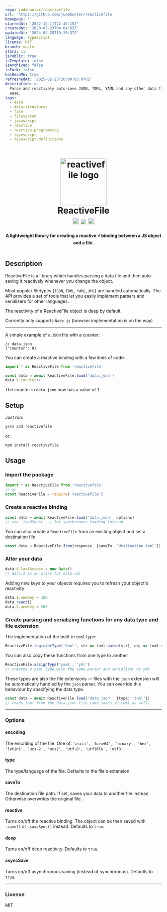 ```yaml
---
repo: judehunter/reactivefile
url: 'https://github.com/judehunter/reactivefile'
homepage: ''
starredAt: '2022-12-11T22:49:15Z'
createdAt: '2020-07-23T04:04:53Z'
updatedAt: '2024-09-25T19:20:37Z'
language: TypeScript
license: MIT
branch: master
stars: 11
isPublic: true
isTemplate: false
isArchived: false
isFork: false
hasReadMe: true
refreshedAt: '2025-02-25T20:00:03.970Z'
description: >-
  Parse and reactively auto-save JSON, TOML, YAML and any other data file with
  ease.
tags:
  - data
  - data-structures
  - file
  - filesystem
  - javascript
  - reactive
  - reactive-programming
  - typescript
  - typescript-definitions
---
```


<h1 align="center">
    <img alt="reactivefile logo" src="https://i.imgur.com/80tlZOU.png" width="150px"/>
	<br>
    ReactiveFile<br>
    <a href="https://www.npmjs.com/package/reactivefile"><img alt="npm-badge" src="https://img.shields.io/npm/v/reactivefile.svg?colorB=32CD32" height="20"></a>
    <a href="https://bundlephobia.com/result?p=reactivefile"><img src='https://img.shields.io/bundlephobia/minzip/reactivefile.svg'/></a>
    <a href="https://github.com/judehunter/reactivefile/blob/master/LICENSE"><img src="https://img.shields.io/badge/license-MIT-blue.svg" alt="license-badge" height="20"></a>
</h1>
<h4 align="center">
    A lightweight library for creating a reactive ⚡️ binding between a JS object and a file.<br>
    <br>
</h4>

## Description
ReactiveFile is a library which handles parsing a data file and then auto-saving it reactively whenever you change the object.

Most popular filetypes (`JSON`, `TOML`, `YAML`, `XML`) are handled automatically. The API provides a set of tools that let you easily implement parsers and serializers for other languages.

The reactivity of a ReactiveFile object is deep by default.

Currently only supports `Node.js` (browser implementation is on the way)

----
A simple example of a `JSON` file with a counter:
```jsonc
// data.json
{"counter": 0}
```
You can create a reactive binding with a few lines of code:
```ts
import * as ReactiveFile from 'reactivefile'

const data = await ReactiveFile.load('data.json')
data.$.counter++
```
The counter in `data.json` now has a value of 1.

## Setup
Just run:
```bash
yarn add reactivefile
```
or:
```bash
npm install reactivefile
```

## Usage
### Import the package
```ts
import * as ReactiveFile from 'reactivefile'
// or
const ReactiveFile = require('reactivefile')
```
### Create a reactive binding
```ts
const data = await ReactiveFile.load('data.json', options)
// use .loadSync(...) for synchronous loading instead
```
You can also create a `ReactiveFile` from an existing object and set a destination file
```ts
const data = ReactiveFile.from(response, {saveTo: 'destination.toml'})
```
### Alter your data
```ts
data.$.lastAccess = new Date()
// data.$ is an alias for data.val
```
Adding new keys to your objects requires you to refresh your object's reactivity
```ts
data.$.newKey = 100
data.react()
data.$.newKey = 200
```
### Create parsing and serializing functions for any data type and file extension
The implementation of the built-in `toml` type:
```ts
ReactiveFile.registerType('toml', str => toml.parse(str), obj => toml.stringify(obj))
```
You can also copy these functions from one type to another
```ts
ReactiveFile.assignType('yaml', 'yml')
// creates a yaml type with the same parser and serializer as yml
```
These types are also the file extensions — files with the `json` extension will be automatically handled by the `json` parser. You can override this behaviour by specifying the data type.
```ts
const data = await ReactiveFile.load('data.json', {type: 'toml'})
// reads toml from the data.json file (and saves in toml as well)
```
----
### Options
#### encoding
The encoding of the file. One of: `'ascii', 'base64', 'binary', 'hex', 'latin1', 'ucs-2', 'ucs2', 'utf-8', 'utf16le', 'utf8'`.
#### type
The type/language of the file. Defaults to the file's extension.
#### saveTo
The destination file path. If set, saves your data to another file instead. Otherwise overwrites the original file.
#### reactive
Turns on/off the reactive binding. The object can be then saved with `.save()` or `.saveSync()` instead. Defaults to `true`.
#### deep
Turns on/off deep reactivity. Defaults to `true`.
#### asyncSave
Turns on/off asynchronous saving (instead of synchronous). Defaults to `true`.

----
### License
MIT
